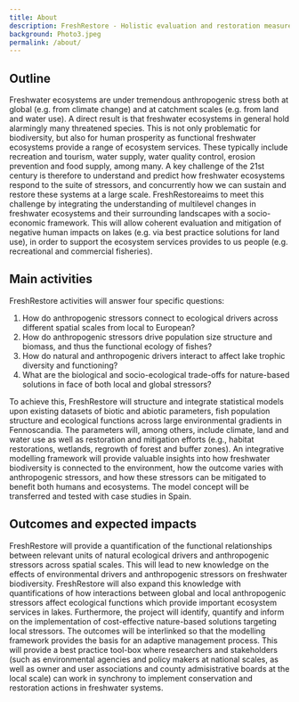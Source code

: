 ```yaml
---
title: About
description: FreshRestore - Holistic evaluation and restoration measures of human impacts on freshwater ecosystems across biogeographical gradients.
background: Photo3.jpeg
permalink: /about/
---
```


## Outline

Freshwater ecosystems are under tremendous anthropogenic stress both at global (e.g. from climate change) and at catchment scales (e.g. from land and water use). A direct result is that freshwater ecosystems in general hold alarmingly many threatened species. This is not only problematic for biodiversity, but also for human prosperity as functional freshwater ecosystems provide a range of ecosystem services. These typically include recreation and tourism, water supply, water quality control, erosion prevention and food supply, among many. A key challenge of the 21st century is therefore to understand and predict how freshwater ecosystems respond to the suite of stressors, and concurrently how we can sustain and restore these systems at a large scale. FreshRestoreaims to meet this challenge by integrating the understanding of multilevel changes in freshwater ecosystems and their surrounding landscapes with a socio-economic framework. This will allow coherent evaluation and mitigation of negative human impacts on lakes (e.g. via best practice solutions for land use), in order to support the ecosystem services provides to us people (e.g. recreational and commercial fisheries).

## Main activities

FreshRestore activities will answer four specific questions:
1.	How do anthropogenic stressors connect to ecological drivers across different spatial scales from local to European?
2.	How do anthropogenic stressors drive population size structure and biomass, and thus the functional ecology of fishes?
3.	How do natural and anthropogenic drivers interact to affect lake trophic diversity and functioning?
4.	What are the biological and socio-ecological trade-offs for nature-based solutions in face of both local and global stressors? 

To achieve this, FreshRestore will structure and integrate statistical models upon existing datasets of biotic and abiotic parameters, fish population structure and ecological functions across large environmental gradients in Fennoscandia. The parameters will, among others, include climate, land and water use as well as restoration and mitigation efforts (e.g., habitat restorations, wetlands, regrowth of forest and buffer zones). An integrative modelling framework will provide valuable insights into how freshwater biodiversity is connected to the environment, how the outcome varies with anthropogenic stressors, and how these stressors can be mitigated to benefit both humans and ecosystems. The model concept will be transferred and tested with case studies in Spain.

## Outcomes and expected impacts

FreshRestore will provide a quantification of the functional relationships between relevant units of natural ecological drivers and anthropogenic stressors across spatial scales. This will lead to new knowledge on the effects of environmental drivers and anthropogenic stressors on freshwater biodiversity. FreshRestore will also expand this knowledge with quantifications of how interactions between global and local anthropogenic stressors affect ecological functions which provide important ecosystem services in lakes. Furthermore, the project will identify, quantify and inform on the implementation of cost-effective nature-based solutions targeting local stressors. The outcomes will be interlinked so that the modelling framework provides the basis for an adaptive management process. This will provide a best practice tool-box where researchers and stakeholders (such as environmental agencies and policy makers at national scales, as well as owner and user associations and county admisistrative boards at the local scale)    can work in synchrony to implement conservation and restoration actions in freshwater systems.
